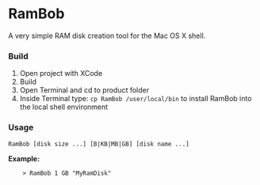 # RamBob
 
A very simple RAM disk creation tool for the Mac OS X shell.

### Build

1. Open project with XCode
2. Build
3. Open Terminal and cd to product folder
4. Inside Terminal type:
	 `cp RamBob /user/local/bin` 
	 to install RamBob into the local shell environment

### Usage

	RamBob [disk size ...] [B|KB|MB|GB] [disk name ...]

**Example:**

```
	> RamBob 1 GB "MyRamDisk"
```

